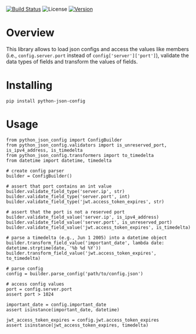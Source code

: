 [![Build Status](https://travis-ci.com/janehmueller/python-config.svg?token=tGKCTy4zTZfGNfjpEgEX&branch=master)](https://travis-ci.com/janehmueller/python-config)
![License](https://img.shields.io/pypi/l/python-json-config.svg)
[![Version](https://img.shields.io/pypi/v/python-json-config.svg)](https://pypi.python.org/pypi/python-json-config/)

# Overview
This library allows to load json configs and access the values like members (i.e., `config.server.port`
instead of `config['server']['port']`), validate the data types of fields and transform the values of fields.

# Installing
```
pip install python-json-config
```
# Usage
```
from python_json_config import ConfigBuilder
from python_json_config.validators import is_unreserved_port, is_ipv4_address, is_timedelta
from python_json_config.transformers import to_timedelta
from datetime import datetime, timedelta

# create config parser
builder = ConfigBuilder()

# assert that port contains an int value
builder.validate_field_type('server.ip', str)
builder.validate_field_type('server.port', int)
builder.validate_field_type('jwt.access_token_expires', str)

# assert that the port is not a reserved port 
builder.validate_field_value('server.ip', is_ipv4_address)
builder.validate_field_value('server.port', is_unreserved_port)
builder.validate_field_value('jwt.access_token_expires', is_timedelta)

# parse a timedelta (e.g., Jun 1 2005) into a datetime object
builder.transform_field_value('important_date', lambda date: datetime.strptime(date, '%b %d %Y'))
builder.transform_field_value('jwt.access_token_expires', to_timedelta)

# parse config
config = builder.parse_config('path/to/config.json')

# access config values
port = config.server.port
assert port > 1024

important_date = config.important_date
assert isinstance(important_date, datetime)

jwt_access_token_expires = config.jwt.access_token_expires
assert isinstance(jwt_access_token_expires, timedelta)
```
